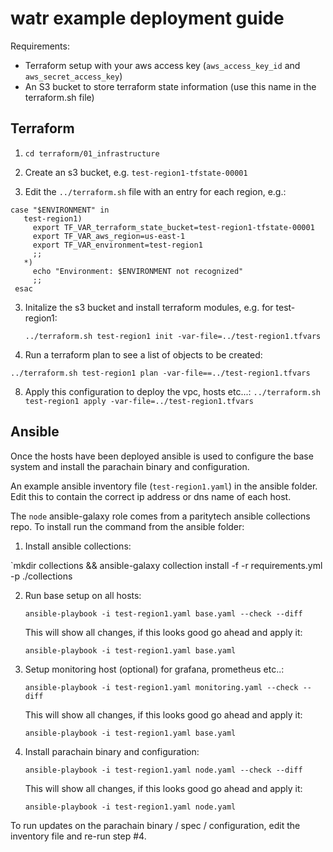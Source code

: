 # watr example deployment guide

Requirements:
- Terraform setup with your aws access key (`aws_access_key_id` and `aws_secret_access_key`)
- An S3 bucket to store terraform state information (use this name in the terraform.sh file)

## Terraform

1. `cd terraform/01_infrastructure`

2. Create an s3 bucket, e.g. `test-region1-tfstate-00001`

3. Edit the `../terraform.sh` file with an entry for each region, e.g.:

  ```
  case "$ENVIRONMENT" in
     test-region1)
       export TF_VAR_terraform_state_bucket=test-region1-tfstate-00001
       export TF_VAR_aws_region=us-east-1
       export TF_VAR_environment=test-region1
       ;;
     *)
       echo "Environment: $ENVIRONMENT not recognized"
       ;;
   esac
   ```

3. Initalize the s3 bucket and install terraform modules, e.g. for test-region1:

   `../terraform.sh test-region1 init -var-file=../test-region1.tfvars`


6. Run a terraform plan to see a list of objects to be created:

  `../terraform.sh test-region1 plan -var-file==../test-region1.tfvars`

8. Apply this configuration to deploy the vpc, hosts etc...:
  `../terraform.sh test-region1 apply -var-file=../test-region1.tfvars`

## Ansible

Once the hosts have been deployed ansible is used to configure the base system and install the parachain binary and configuration.

An example ansible inventory file (`test-region1.yaml`) in the ansible folder. Edit this to contain the correct ip address or dns name of each host.

The `node` ansible-galaxy role comes from a paritytech ansible collections repo. To install run the command from the ansible folder:

1. Install ansible collections:

`mkdir collections && ansible-galaxy collection install -f -r requirements.yml -p ./collections


2. Run base setup on all hosts:

   `ansible-playbook -i test-region1.yaml base.yaml --check --diff`

    This will show all changes, if this looks good go ahead and apply it:

   `ansible-playbook -i test-region1.yaml base.yaml`

3. Setup monitoring host (optional) for grafana, prometheus etc..:

     `ansible-playbook -i test-region1.yaml monitoring.yaml --check --diff`

    This will show all changes, if this looks good go ahead and apply it:

   `ansible-playbook -i test-region1.yaml base.yaml`

4. Install parachain binary and configuration:

   `ansible-playbook -i test-region1.yaml node.yaml --check --diff`

   This will show all changes, if this looks good go ahead and apply it:

    `ansible-playbook -i test-region1.yaml node.yaml`
   
To run updates on the parachain binary / spec / configuration, edit the inventory file and re-run step #4.
